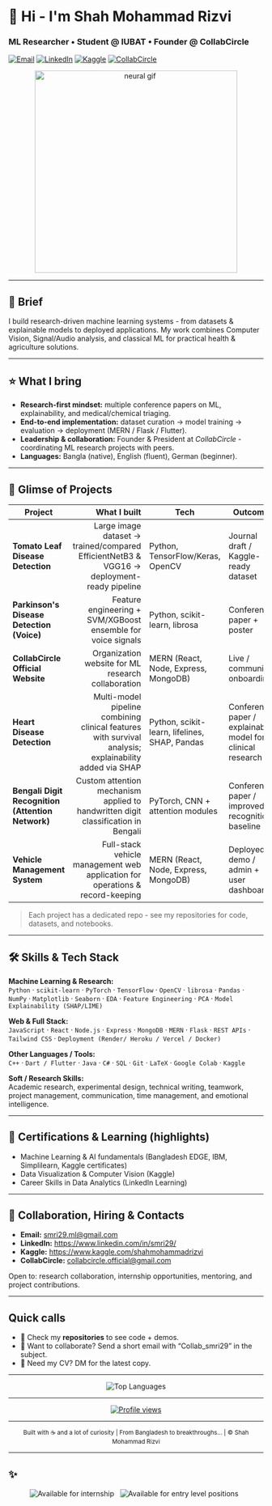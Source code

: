 # 👋 Hi - I'm **Shah Mohammad Rizvi**  
### ML Researcher • Student @ IUBAT • Founder @ CollabCircle

[![Email](https://img.shields.io/badge/Email-smrizvi.i29%40gmail.com-blue?style=flat&logo=gmail&logoColor=white)](mailto:smrizvi.i29@gmail.com)
[![LinkedIn](https://img.shields.io/badge/LinkedIn-smri29-blue?style=flat&logo=linkedin)](https://www.linkedin.com/in/smri29/)
[![Kaggle](https://img.shields.io/badge/Kaggle-shahmohammadrizvi-orange?style=flat&logo=kaggle)](https://www.kaggle.com/shahmohammadrizvi)
[![CollabCircle](https://img.shields.io/badge/LinkedIn-CollabCircleOfficial-blue?style=flat&logo=linkedin)](https://www.linkedin.com/company/collabcircle-official/)

<p align="center">
  <img src="https://github.com/smri29/smri29/blob/main/neural.gif" alt="neural gif" width="400" />
</p>

---

## 🔭 Brief
I build research-driven machine learning systems - from datasets & explainable models to deployed applications. My work combines Computer Vision, Signal/Audio analysis, and classical ML for practical health & agriculture solutions.

---

## ⭐ What I bring
- **Research-first mindset:** multiple conference papers on ML, explainability, and medical/chemical triaging.  
- **End-to-end implementation:** dataset curation → model training → evaluation → deployment (MERN / Flask / Flutter).  
- **Leadership & collaboration:** Founder & President at *CollabCircle* - coordinating ML research projects with peers.  
- **Languages:** Bangla (native), English (fluent), German (beginner).

---

## 🚀 Glimse of Projects
| Project | What I built | Tech | Outcome |
|---|---:|---|---|
| **Tomato Leaf Disease Detection** | Large image dataset → trained/compared EfficientNetB3 & VGG16 → deployment-ready pipeline | Python, TensorFlow/Keras, OpenCV | Journal draft / Kaggle-ready dataset |
| **Parkinson's Disease Detection (Voice)** | Feature engineering + SVM/XGBoost ensemble for voice signals | Python, scikit-learn, librosa | Conference paper + poster |
| **CollabCircle Official Website** | Organization website for ML research collaboration | MERN (React, Node, Express, MongoDB) | Live / community onboarding |
| **Heart Disease Detection** | Multi-model pipeline combining clinical features with survival analysis; explainability added via SHAP | Python, scikit-learn, lifelines, SHAP, Pandas | Conference paper / explainable model for clinical research |
| **Bengali Digit Recognition (Attention Network)** | Custom attention mechanism applied to handwritten digit classification in Bengali | PyTorch, CNN + attention modules | Conference paper / improved recognition baseline |
| **Vehicle Management System** | Full-stack vehicle management web application for operations & record-keeping | MERN (React, Node, Express, MongoDB) | Deployed demo / admin + user dashboards |

> Each project has a dedicated repo - see my repositories for code, datasets, and notebooks.

---

## 🛠️ Skills & Tech Stack

**Machine Learning & Research:**  
`Python` · `scikit-learn` · `PyTorch` · `TensorFlow` · `OpenCV` · `librosa` · `Pandas` · `NumPy` · `Matplotlib` · `Seaborn` · `EDA` · `Feature Engineering` · `PCA` · `Model Explainability (SHAP/LIME)`

**Web & Full Stack:**  
`JavaScript` · `React` · `Node.js` · `Express` · `MongoDB` · `MERN` · `Flask` · `REST APIs` · `Tailwind CSS` · `Deployment (Render/ Heroku / Vercel / Docker)`

**Other Languages / Tools:**  
`C++` · `Dart / Flutter` · `Java` · `C#` · `SQL` · `Git` · `LaTeX` · `Google Colab` · `Kaggle`

**Soft / Research Skills:**  
Academic research, experimental design, technical writing, teamwork, project management, communication, time management, and emotional intelligence.

---

## 🏅 Certifications & Learning (highlights)
- Machine Learning & AI fundamentals (Bangladesh EDGE, IBM, Simplilearn, Kaggle certificates)  
- Data Visualization & Computer Vision (Kaggle)  
- Career Skills in Data Analytics (LinkedIn Learning)  

---

## 🤝 Collaboration, Hiring & Contacts
- **Email:** smri29.ml@gmail.com  
- **LinkedIn:** https://www.linkedin.com/in/smri29/  
- **Kaggle:** https://www.kaggle.com/shahmohammadrizvi  
- **CollabCircle:** collabcircle.official@gmail.com

Open to: research collaboration, internship opportunities, mentoring, and project contributions.

---

## Quick calls
- 🔎 Check my **repositories** to see code + demos.  
- 📩 Want to collaborate? Send a short email with “Collab_smri29” in the subject.  
- 📜 Need my CV? DM for the latest copy.

---

<!-- GitHub stats + Top languages -->
<p align="center">
  <!-- Top languages card (shows full language names and bars) -->
  <img src="https://github-readme-stats.vercel.app/api/top-langs/?username=smri29&layout=compact&langs_count=8&theme=default" alt="Top Languages" />
</p>

---

<p align="center">
  <a href="https://github.com/smri29">
    <img src="https://komarev.com/ghpvc/?username=smri29" alt="Profile views" />
  </a>
</p>

---

<footer>
<p align="center">
  <sub>Built with ☕ and a lot of curiosity | From Bangladesh to breakthroughs... | © Shah Mohammad Rizvi</sub>
</p>
</footer>

---

## ✨ 
<p align="center">
  <img src="https://img.shields.io/badge/Available%20for-Internship-blue?style=flat" alt="Available for internship" />
  &nbsp;
  <img src="https://img.shields.io/badge/Available%20for-Entry%20Level%20Positions-green?style=flat" alt="Available for entry level positions" />
  &nbsp;
</p>



